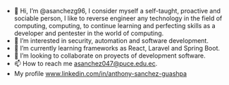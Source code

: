 - 👋 Hi, I’m @asanchezg96, I consider myself a self-taught, proactive and sociable person, I like to reverse engineer any technology in the field of computing, computing, to continue learning and perfecting skills as a developer and pentester in the world of computing.
- 👀 I’m interested in security, automation and software development.
- 🌱 I’m currently learning frameworks as React, Laravel and Spring Boot.
- 💞️ I’m looking to collaborate on proyects of development software.
- 📫 How to reach me asanchez047@puce.edu.ec.
- My profile www.linkedin.com/in/anthony-sanchez-guashpa 
